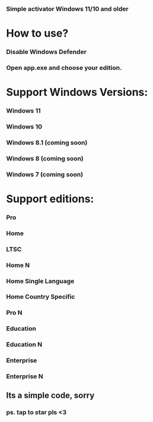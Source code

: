### Simple activator Windows 11/10 and older

# How to use?
### Disable Windows Defender
### Open app.exe and choose your edition.

# Support Windows Versions:
 ### Windows 11
 ### Windows 10
 ### Windows 8.1 (coming soon)
 ### Windows 8 (coming soon)
 ### Windows 7 (coming soon)


# Support editions:
 ### Pro
 ### Home
 ### LTSC
 ### Home N
 ### Home Single Language
 ### Home Country Specific
 ### Pro N
 ### Education
 ### Education N
 ### Enterprise
 ### Enterprise N


## Its a simple code, sorry
### ps. tap to star pls <3

